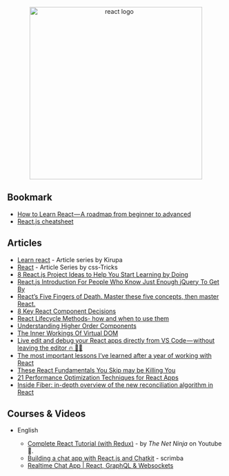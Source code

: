 <p align="center">
  <img width="400" src="https://cdn.worldvectorlogo.com/logos/react.svg"  alt="react logo">
</p>

## Bookmark

- [How to Learn React — A roadmap from beginner to advanced](https://www.freecodecamp.org/news/learning-react-roadmap-from-scratch-to-advanced-bff7735531b6/)
- [React.js cheatsheet](https://devhints.io/react)

## Articles

- [Learn react](https://www.kirupa.com/react/index.htm) - Article series by Kirupa
- [React](https://css-tricks.com/guides/react/) - Article Series by css-Tricks
- [8 React.js Project Ideas to Help You Start Learning by Doing](https://www.freecodecamp.org/news/8-reactjs-project-ideas-to-start-learning-by-doing/)
- [React.js Introduction For People Who Know Just Enough jQuery To Get By](http://chibicode.com/react-js-introduction-for-people-who-know-just-enough-jquery-to-get-by/)
- [React’s Five Fingers of Death. Master these five concepts, then master React.](https://medium.freecodecamp.com/the-5-things-you-need-to-know-to-understand-react-a1dbd5d114a3)
- [8 Key React Component Decisions](https://medium.freecodecamp.org/8-key-react-component-decisions-cc965db11594)
- [React Lifecycle Methods- how and when to use them](https://engineering.musefind.com/react-lifecycle-methods-how-and-when-to-use-them-2111a1b692b1)
- [Understanding Higher Order Components](https://medium.freecodecamp.org/understanding-higher-order-components-6ce359d761b)
- [The Inner Workings Of Virtual DOM](https://medium.com/@rajaraodv/the-inner-workings-of-virtual-dom-666ee7ad47cf)
- [Live edit and debug your React apps directly from VS Code — without leaving the editor 🔥 🎉🎈](https://medium.com/@auchenberg/live-edit-and-debug-your-react-apps-directly-from-vs-code-without-leaving-the-editor-3da489ed905f)
- [The most important lessons I’ve learned after a year of working with React](https://medium.freecodecamp.org/mindset-lessons-from-a-year-with-react-1de862421981)
- [These React Fundamentals You Skip may be Killing You](https://medium.freecodecamp.org/these-react-fundamentals-you-skip-may-be-killing-you-7629fb87dd4a)
- [21 Performance Optimization Techniques for React Apps](https://www.codementor.io/blog/react-optimization-5wiwjnf9hj)
- [Inside Fiber: in-depth overview of the new reconciliation algorithm in React](https://indepth.dev/inside-fiber-in-depth-overview-of-the-new-reconciliation-algorithm-in-react/)

## Courses & Videos

- English

  - [Complete React Tutorial (with Redux)](https://www.youtube.com/playlist?list=PL4cUxeGkcC9ij8CfkAY2RAGb-tmkNwQHG) - by _The Net Ninja_ on Youtube 📃.
  - [Building a chat app with React.js and Chatkit](https://scrimba.com/g/greactchatkit) - scrimba
  - [Realtime Chat App | React, GraphQL & Websockets](https://www.youtube.com/watch?v=E3NHd-PkLrQ)
